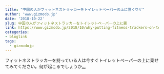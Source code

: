 ```yaml
---
title: "中国の人がフィットネストラッカーをトイレットペーパーの上に置くワケ"
author: 'www.gizmodo.jp'
date: '2018-10-22'
slug: 中国の人がフィットネストラッカーをトイレットペーパーの上に置
link: https://www.gizmodo.jp/2018/10/why-putting-fitness-trackers-on-toilet-paper-in-china.html
categories:
- bloglink
tags:
  - gizmodojp
---
```


フィットネストラッカーを持っている人は今すぐトイレットペーパーの上に乗せてみてください。何が起こるでしょうか[... <i class="fas fa-external-link-alt"></i>](https://www.gizmodo.jp/2018/10/why-putting-fitness-trackers-on-toilet-paper-in-china.html)

